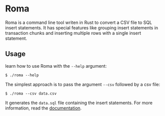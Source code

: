 # Roma

Roma is a command line tool writen in Rust to convert a CSV file to SQL insert statements. It has special features like grouping insert statements in transaction chunks and inserting multiple rows with a single insert statement.

## Usage

learn how to use Roma with the `--help` argument:

    $ ./roma --help

The simplest approach is to pass the argument `--csv` followed by a csv file:

    $ ./roma --csv data.csv

It generates the `data.sql` file containing the insert statements. For more information, read the [documentation](https://www.hildeberto.com/roma/).